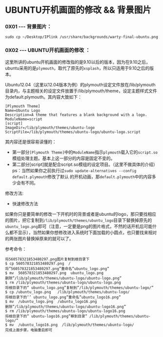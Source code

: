 # UBUNTU开机画面的修改 && 背景图片


### 0X01 --- 背景图片：

```
sudo cp ~/Desktop/IPlink /usr/share/backgrounds/warty-final-ubuntu.png
```

### 0X02 --- UBUNTU开机画面的修改 ：

这里所讲的ubuntu开机画面的修改指的是9.10以后的版本，因为在9.10之后，ubuntu采用的是`plymouth`，取代了原先的`xsplash`，所以只适用于9.10之后的版本。

Ubuntu12.04（这里以12.04版本为例）的plymouth设定文件放在/lib/plymouth目录内，与主题相关的设定文件放置于/lib/plymouth/theme，设定主题样式文件为default.plymouth。其内容大致如下：

```
[Plymouth Theme]
Name=Ubuntu Logo
Description=A theme that features a blank background with a logo.
ModuleName=script
[script]
ImageDir=/lib/plymouth/themes/ubuntu-logo
ScriptFile=/lib/plymouth/themes/ubuntu-logo/ubuntu-logo.script
```

其内容还是很容易读懂的：
* 第一部分`[Plymouth Theme]`中的`ModuleName`指示`plymouth`载入它的`script.so`模组处理主题。基本上这一部分的内容是固定不变的。
* 第二部分[script]就是配合script.so模组的设定项目。（这里不做具体的介绍）
ps：当然如果你之前执行过`sudo update-alternatives --config default.plymouth`修改了默认 的开机动画，那`default.plymouth`中的内容多少会有不同。

修改方法:

* 快速修改方法

如果你只是要简单的修改一下开机时的背景或者是ubuntu的logo，那只要找相应的图片，把它复制到`/lib/plymouth/themes/ubuntu_logo`目录下替换掉原先的`ubuntu_logo.png`即可（注意，一定要是png的图片格式，不然的话开机后可能什么都不显示），当然如果你想修改进入系统时下面加载的小圆点，也只要找来相对的两张图片替换掉原来的就可以了。

参考命令：

```
将560578321853480297.png图片复制到根目录下
$ cp 560578321853480297.png  /
将”560578321853480297.png”重命名”ubuntu_logo.png”
$ mv  560578321853480297.png  ubuntu_logo.png
删除”/lib/plymouth/themes/ubuntu-logo/ubuntu-logo.png”
$ rm /lib/plymouth/themes/ubuntu-logo/ubuntu-logo.png
将根目录下的” ubuntu_logo.png”复制到”/lib/plymouth/themes/ubuntu-logo/”
$ cp /ubuntu_logo.png   /lib/plymouth/themes/ubuntu-logo/
将根目录下的’’ ubuntu_logo.png”重命名”ubuntu_logo16.png”
$ mv  /ubuntu_logo.png  /ubuntu_logo16.png
删除”/lib/plymouth/themes/ubuntu-logo/ubuntu-logo16.png”
$ rm /lib/plymouth/themes/ubuntu-logo/ubuntu-logo16.png
将根目录下的” ubuntu-logo16.png”移到目录” /lib/plymouth/themes/ubuntu-logo/”
$ mv  /ubuntu_logo16.png  /lib/plymouth/themes/ubuntu-logo/
完成上面步骤，电脑重启即可
```